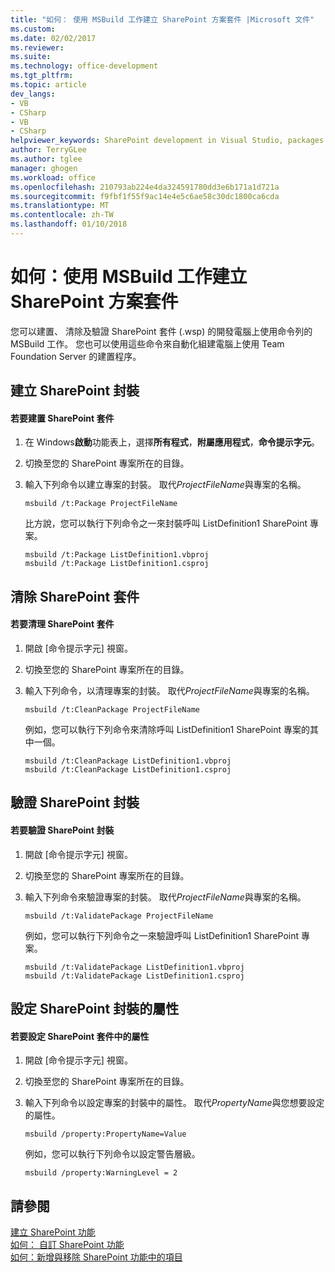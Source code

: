 ```yaml
---
title: "如何： 使用 MSBuild 工作建立 SharePoint 方案套件 |Microsoft 文件"
ms.custom: 
ms.date: 02/02/2017
ms.reviewer: 
ms.suite: 
ms.technology: office-development
ms.tgt_pltfrm: 
ms.topic: article
dev_langs:
- VB
- CSharp
- VB
- CSharp
helpviewer_keywords: SharePoint development in Visual Studio, packages
author: TerryGLee
ms.author: tglee
manager: ghogen
ms.workload: office
ms.openlocfilehash: 210793ab224e4da324591780dd3e6b171a1d721a
ms.sourcegitcommit: f9fbf1f55f9ac14e4e5c6ae58c30dc1800ca6cda
ms.translationtype: MT
ms.contentlocale: zh-TW
ms.lasthandoff: 01/10/2018
---
```

# <a name="how-to-create-a-sharepoint-solution-package-by-using-msbuild-tasks"></a>如何：使用 MSBuild 工作建立 SharePoint 方案套件
  您可以建置、 清除及驗證 SharePoint 套件 (.wsp) 的開發電腦上使用命令列的 MSBuild 工作。 您也可以使用這些命令來自動化組建電腦上使用 Team Foundation Server 的建置程序。  
  
## <a name="building-a-sharepoint-package"></a>建立 SharePoint 封裝  
  
#### <a name="to-build-a-sharepoint-package"></a>若要建置 SharePoint 套件  
  
1.  在 Windows**啟動**功能表上，選擇**所有程式**，**附屬應用程式**，**命令提示字元**。  
  
2.  切換至您的 SharePoint 專案所在的目錄。  
  
3.  輸入下列命令以建立專案的封裝。 取代*ProjectFileName*與專案的名稱。  
  
    ```  
    msbuild /t:Package ProjectFileName  
    ```  
  
     比方說，您可以執行下列命令之一來封裝呼叫 ListDefinition1 SharePoint 專案。  
  
    ```  
    msbuild /t:Package ListDefinition1.vbproj  
    msbuild /t:Package ListDefinition1.csproj  
    ```  
  
## <a name="cleaning-a-sharepoint-package"></a>清除 SharePoint 套件  
  
#### <a name="to-clean-a-sharepoint-package"></a>若要清理 SharePoint 套件  
  
1.  開啟 [命令提示字元] 視窗。  
  
2.  切換至您的 SharePoint 專案所在的目錄。  
  
3.  輸入下列命令，以清理專案的封裝。 取代*ProjectFileName*與專案的名稱。  
  
    ```  
    msbuild /t:CleanPackage ProjectFileName  
    ```  
  
     例如，您可以執行下列命令來清除呼叫 ListDefinition1 SharePoint 專案的其中一個。  
  
    ```  
    msbuild /t:CleanPackage ListDefinition1.vbproj  
    msbuild /t:CleanPackage ListDefinition1.csproj  
    ```  
  
## <a name="validating-a-sharepoint-package"></a>驗證 SharePoint 封裝  
  
#### <a name="to-validate-a-sharepoint-package"></a>若要驗證 SharePoint 封裝  
  
1.  開啟 [命令提示字元] 視窗。  
  
2.  切換至您的 SharePoint 專案所在的目錄。  
  
3.  輸入下列命令來驗證專案的封裝。 取代*ProjectFileName*與專案的名稱。  
  
    ```  
    msbuild /t:ValidatePackage ProjectFileName  
    ```  
  
     例如，您可以執行下列命令之一來驗證呼叫 ListDefinition1 SharePoint 專案。  
  
    ```  
    msbuild /t:ValidatePackage ListDefinition1.vbproj  
    msbuild /t:ValidatePackage ListDefinition1.csproj  
    ```  
  
## <a name="setting-properties-in-a-sharepoint-package"></a>設定 SharePoint 封裝的屬性  
  
#### <a name="to-set-a-property-in-a-sharepoint-package"></a>若要設定 SharePoint 套件中的屬性  
  
1.  開啟 [命令提示字元] 視窗。  
  
2.  切換至您的 SharePoint 專案所在的目錄。  
  
3.  輸入下列命令以設定專案的封裝中的屬性。 取代*PropertyName*與您想要設定的屬性。  
  
    ```  
    msbuild /property:PropertyName=Value  
    ```  
  
     例如，您可以執行下列命令以設定警告層級。  
  
    ```  
    msbuild /property:WarningLevel = 2  
    ```  
  
## <a name="see-also"></a>請參閱  
 [建立 SharePoint 功能](../sharepoint/creating-sharepoint-features.md)   
 [如何： 自訂 SharePoint 功能](../sharepoint/how-to-customize-a-sharepoint-feature.md)   
 [如何：新增與移除 SharePoint 功能中的項目](../sharepoint/how-to-add-and-remove-items-to-sharepoint-features.md)  
  
  